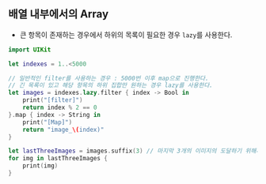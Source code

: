 ## 배열 내부에서의 Array 
- 큰 항목이 존재하는 경우에서 하위의 목록이 필요한 경우 ```lazy```를 사용한다.

```swift 
import UIKit

let indexes = 1..<5000

// 일반적인 filter를 사용하는 경우 : 5000번 이후 map으로 진행한다.
// 긴 목록이 있고 해당 항목의 하위 집합만 원하는 경우 lazy를 사용한다.
let images = indexes.lazy.filter { index -> Bool in
    print("[filter]")
    return index % 2 == 0
}.map { index -> String in
    print("[Map]")
    return "image_\(index)"
}

let lastThreeImages = images.suffix(3) // 마지막 3개의 이미지의 도달하기 위해서
for img in lastThreeImages {
    print(img)
}
```
